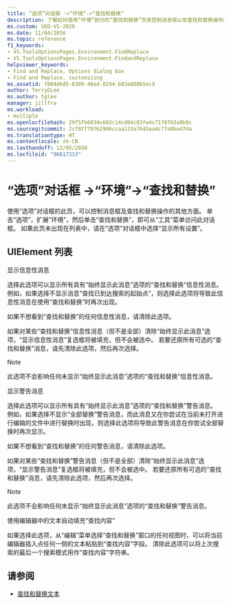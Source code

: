 ```yaml
---
title: “选项”对话框 ->“环境”->“查找和替换”
description: 了解如何使用“环境”部分的“查找和替换”页来控制消息框以及查找和替换操作的其他方面。
ms.custom: SEO-VS-2020
ms.date: 11/04/2016
ms.topic: reference
f1_keywords:
- VS.ToolsOptionsPages.Environment.FindReplace
- VS.ToolsOptionsPages.Environment.FindandReplace
helpviewer_keywords:
- Find and Replace, Options dialog box
- Find and Replace, customizing
ms.assetid: f804d6d5-6309-46e4-8294-b83e880b5ec9
author: TerryGLee
ms.author: tglee
manager: jillfra
ms.workload:
- multiple
ms.openlocfilehash: 29f5fb6034c693c14cd04c83fe4c71f8763a0b0c
ms.sourcegitcommit: 2cf87f79762906ccaa133a7645aa4c77a0bed7da
ms.translationtype: HT
ms.contentlocale: zh-CN
ms.lasthandoff: 12/05/2020
ms.locfileid: "96617313"
---
```

# <a name="find-and-replace-environment-options-dialog-box"></a>“选项”对话框 ->“环境”->“查找和替换”

使用“选项”对话框的此页，可以控制消息框及查找和替换操作的其他方面。 单击“选项”，扩展“环境”，然后单击“查找和替换”，即可从“工具”菜单访问此对话框。 如果此页未出现在列表中，请在“选项”对话框中选择“显示所有设置”。

## <a name="uielement-list"></a>UIElement 列表

显示信息性消息

选择此选项可以显示所有具有“始终显示此消息”选项的“查找和替换”信息性消息。 例如，如果选择不显示消息“查找已到达搜索的起始点”，则选择此选项将导致此信息性消息在使用“查找和替换”时再次出现。

如果不想看到“查找和替换”的任何信息性消息，请清除此选项。

如果对某些“查找和替换”信息性消息（但不是全部）清除“始终显示此消息”选项，“显示信息性消息”复选框将被填充，但不会被选中。 若要还原所有可选的“查找和替换”消息，请先清除此选项，然后再次选择。

> [!NOTE]
> 此选项不会影响任何未显示“始终显示此消息”选项的“查找和替换”信息性消息。

显示警告消息

选择此选项可以显示所有具有“始终显示此消息”选项的“查找和替换”警告消息。 例如，如果选择不显示“全部替换”警告消息，而此消息又在你尝试在当前未打开进行编辑的文件中进行替换时出现，则选择此选项将导致此警告消息在你尝试全部替换时再次显示。

如果不想看到“查找和替换”的任何警告消息，请清除此选项。

如果对某些“查找和替换”警告消息（但不是全部）清除“始终显示此消息”选项，“显示警告消息”复选框将被填充，但不会被选中。 若要还原所有可选的“查找和替换”消息，请先清除此选项，然后再次选择。

> [!NOTE]
> 此选项不会影响任何未显示“始终显示此消息”选项的“查找和替换”警告消息。

使用编辑器中的文本自动填充“查找内容”

如果选择此选项，从“编辑”菜单选择“查找和替换”窗口的任何视图时，可以将当前编辑器插入点任何一侧的文本粘贴到“查找内容”字段。 清除此选项可以将上次搜索的最后一个搜索模式用作“查找内容”字符串。

## <a name="see-also"></a>请参阅

- [查找和替换文本](../../ide/finding-and-replacing-text.md)
